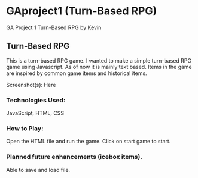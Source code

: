 # GAproject1 (Turn-Based RPG)

GA Project 1 Turn-Based RPG by Kevin

## Turn-Based RPG

This is a turn-based RPG game. I wanted to make a simple turn-based RPG game using Javascript. As of now it is mainly text based. Items in the game are inspired by common game items and historical items.

Screenshot(s): Here

### Technologies Used:

JavaScript, HTML, CSS

### How to Play:

Open the HTML file and run the game. Click on start game to start.

### Planned future enhancements (icebox items).

Able to save and load file.
